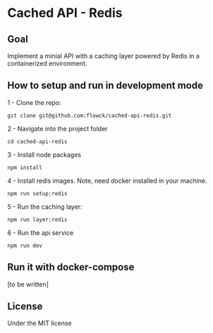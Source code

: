 # Cached API - Redis

## Goal

Implement a minial API with a caching layer powered by Redis in a containerized environment.

## How to setup and run in development mode

1 - Clone the repo:

``` git clone git@github.com:flowck/cached-api-redis.git ```

2 - Navigate into the project folder

``` cd cached-api-redis ```

3 - Install node packages

``` npm install ```

4 - Install redis images. Note, need docker installed in your machine.

``` npm run setup:redis ```

5 - Run the caching layer:

``` npm run layer:redis ```

6 - Run the api service

``` npm run dev ```

## Run it with docker-compose

[to be written]

## License

Under the MIT license 
